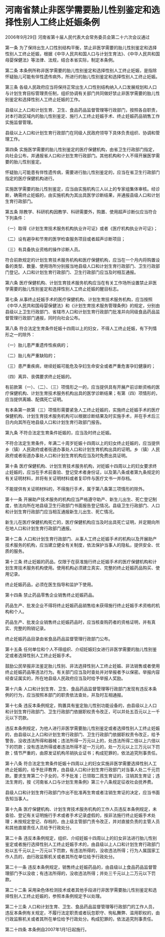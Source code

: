 # 河南省禁止非医学需要胎儿性别鉴定和选择性别人工终止妊娠条例

2006年9月29日 河南省第十届人民代表大会常务委员会第二十六次会议通过



第一条 为了保持出生人口性别结构平衡，禁止非医学需要的胎儿性别鉴定和选择性别人工终止妊娠，根据《中华人民共和国人口与计划生育法》、《中华人民共和国母婴保健法》等法律、法规，结合本省实际，制定本条例。

第二条 本条例所称非医学需要的胎儿性别鉴定和选择性别人工终止妊娠，是指除怀疑胎儿可能有伴性遗传病外，所进行的胎儿性别鉴定和选择性别人工终止妊娠。

第三条 各级人民政府应当将保持正常出生人口性别结构纳入人口发展规划和人口与计划生育目标管理责任制，组织协调有关部门共同做好禁止非医学需要的胎儿性别鉴定和选择性别人工终止妊娠的工作。

县级以上人口和计划生育、卫生、食品药品监督管理等行政部门，按照各自职责，对本行政区域内的胎儿性别鉴定、施行人工终止妊娠手术、终止妊娠药品销售工作实施监督管理。

县级以上人口和计划生育行政部门在同级人民政府领导下具体负责组织、协调和管理工作。

第四条 实施医学需要的胎儿性别鉴定的医疗保健机构，由省卫生行政部门指定，向社会公布，并通报省人口和计划生育行政部门。其他机构和个人不得开展医学需要的胎儿性别鉴定。

怀疑胎儿可能患有伴性遗传病，需要进行胎儿性别鉴定的，应当在省卫生行政部门指定的医疗保健机构进行。

实施医学需要的胎儿性别鉴定，应当由实施机构三人以上的专家组集体审核。经诊断，确需终止妊娠的，由实施机构为其出具医学诊断结果，并通报县级人口和计划生育行政部门。

第五条 除教学、科研机构因教学、科研需要外，购置、使用超声诊断仪应当符合下列条件：

（一）取得《计划生育技术服务机构执业许可证》或者《医疗机构执业许可证》；

（二）设有避孕和节育的医学检查服务项目或者超声诊断项目；

（三）有具备执业资格的操作诊断人员。

符合前款规定的计划生育技术服务机构和医疗保健机构，应当在一个月内将购置设备的类型、数量、使用场所分别报当地县级人口和计划生育行政部门、卫生行政部门登记。人口和计划生育行政部门、卫生行政部门应当及时相互通报。

第六条 医疗保健机构、计划生育技术服务机构应当在有关工作场所设置禁止非医学需要的胎儿性别鉴定和选择性别人工终止妊娠的醒目标志。

第七条 从事终止妊娠手术的医疗保健机构、计划生育技术服务机构，应当按照《中华人民共和国母婴保健法》和《计划生育技术服务管理条例》的规定，分别由县级以上卫生行政部门、省辖市人口和计划生育行政部门批准并向同级食品药品监督管理行政部门通报，同时向社会公布。

第八条 符合法定生育条件妊娠十四周以上的妇女，不得人工终止妊娠，有下列情形之一的除外：

（一）胎儿患严重遗传性疾病的；

（二）胎儿有严重缺陷的；

（三）患严重疾病，继续妊娠可能危及孕妇生命安全或者严重危害孕妇健康的；

（四）离异、丧偶要求终止妊娠的。

有前款第（一）、（二）、（三）项情形之一的，应当提供具有开展产前诊断资格的医疗保健机构、计划生育技术服务机构出具的医学诊断结果；有第（四）项情形的，应当提供离婚、配偶死亡证明。

有本条第一款第（三）项情形需要紧急人工终止妊娠的，实施终止妊娠手术的医疗保健机构、计划生育技术服务机构可以根据诊断结果及时实施手术，并在手术后三日内向其所在地县级人口和计划生育行政部门报告。

第九条 不符合法定生育条件妊娠的，应当及时终止妊娠。

不符合法定生育条件，年满二十周岁妊娠十四周以上的妇女终止妊娠的，应当提供乡（镇）人民政府或者街道办事处人口和计划生育机构出具的证明。乡（镇）人民政府或者街道办事处人口和计划生育机构应当及时免费出具证明。

第十条 医疗保健机构、计划生育技术服务机构，对妊娠十四周以上的妇女要求终止妊娠的，应当在手术前查验、登记受术者身份证，以及第八条或者第九条规定的有关证明材料，并将有关证明材料或者复印件与医疗文书一并存档。

不能提供有关证明材料的，不得施行手术，属于第八条第三项情形的除外。

第十一条 开展助产技术服务的机构应当严格遵守助产、新生儿出生、死亡登记制度，依法向所在地县级卫生行政部门书面报告登记情况。县级卫生行政部门、人口和计划生育行政部门应当相互通报新生儿出生、死亡情况。

新生儿在医疗保健机构死亡的，医疗保健机构应当及时出具死亡证明，并定期向所在地人口和计划生育行政部门通报。

第十二条 人口和计划生育行政部门、从事人工终止妊娠手术的机构以及开展助产技术服务的机构，应当建立健全有关制度，依法保护当事人的隐私，提供安全、优质的服务。

第十三条 终止妊娠的药品，仅限于在获准施行终止妊娠手术的医疗保健机构和计划生育技术服务机构使用。使用机构必须建立真实、完整的终止妊娠药品购买、使用记录。

终止妊娠药品，必须在医生指导和监护下使用。

第十四条 禁止药品零售企业销售终止妊娠药品。

药品生产、批发企业不得将终止妊娠药品销售给未获得施行终止妊娠手术资格的机构和个人。

药品生产、批发企业销售终止妊娠药品时，应当核查购药者的资格证明，并有真实、完整的购销记录。

终止妊娠药品目录由省食品药品监督管理行政部门公布。

第十五条 任何单位和个人不得组织、介绍妊娠妇女进行非医学需要的胎儿性别鉴定或者选择性别人工终止妊娠手术。

鼓励公民举报非法鉴定胎儿性别、非法选择性别人工终止妊娠、非法销售或者使用终止妊娠药品等违法行为。有关部门应当及时查处并对举报者予以保密。举报内容经查证属实的，所在地县级人民政府应当及时给予举报人奖励。

第十六条 人口和计划生育、卫生、食品药品监督管理等行政部门发现有违反本条例的行为，应当按照本部门的职责依法查处，并及时互相通报。

第十七条 违反本条例规定，购置具有鉴定胎儿性别功能设备的，由县级以上人口和计划生育行政部门、卫生行政部门依据职权责令改正，可以并处五百元以上一千元以下罚款。

违反本条例规定，为他人进行非医学需要胎儿性别鉴定或者选择性别人工终止妊娠的，由县级以上人口和计划生育行政部门、卫生行政部门依据职权责令改正，给予警告，没收违法所得和器械；违法所得一万元以上的，处违法所得二倍以上六倍以下的罚款；没有违法所得或者违法所得不足一万元的，处一万元以上三万元以下罚款；情节严重的，由原发证机构吊销执业证书；构成犯罪的，依法追究刑事责任。

第十八条 符合法定生育条件妊娠十四周以上的妇女实施非医学需要选择性别人工终止妊娠的，给予批评教育，由县级人口和计划生育行政部门对当事人处二千元罚款。要求生育第二个子女的，不予批准；已领取二孩生育证的，注销其生育证；违法生育的，按《河南省人口与计划生育条例》第三十八条规定征收社会抚养费。

县级人口和计划生育行政部门作出不批准再生育或者注销生育证的决定，应当书面告知当事人。

第十九条 医疗保健机构、计划生育技术服务机构的工作人员违反本条例规定，未查验、登记有关证明施行手术或者手术记录虚假的，按非法施行终止妊娠手术处理；未按规定登记、存档的，由上级主管部门责令改正，并对直接负责的主管人员和其他直接责任人员给予行政处分。

第二十条 违反本条例规定，组织、介绍妊娠十四周以上的妇女非法进行胎儿性别鉴定或者施行选择性别人工终止妊娠手术的，由县级以上人口和计划生育行政部门处以五千元以上一万元以下罚款，有违法所得的，没收违法所得；行为人属国家工作人员的，由行政监察机关或者其所在单位给予行政处分。

第二十一条 违反本条例规定，销售终止妊娠药品的，由县级以上食品药品监督管理部门予以没收；有违法所得的，没收违法所得；并处三千元以上二万元以下罚款。

第二十二条 采用染色体检测技术或者其他手段进行非医学需要胎儿性别鉴定和选择性别人工终止妊娠的，参照本条例规定予以处理。

第二十三条 人口和计划生育、卫生、食品药品监督管理等行政部门的工作人员，违反本条例有关规定，不履行法定职责或者玩忽职守、徇私舞弊、滥用职权的，由行政监察机关或者其所在单位给予行政处分。构成犯罪的，依法追究刑事责任。

第二十四条 本条例自2007年1月1日起施行。